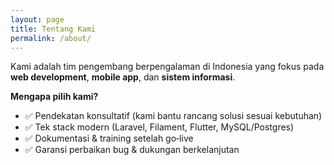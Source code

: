 ```yaml
---
layout: page
title: Tentang Kami
permalink: /about/
---
```



Kami adalah tim pengembang berpengalaman di Indonesia yang fokus pada **web development**, **mobile app**, dan **sistem informasi**.


**Mengapa pilih kami?**
- ✅ Pendekatan konsultatif (kami bantu rancang solusi sesuai kebutuhan)
- ✅ Tek stack modern (Laravel, Filament, Flutter, MySQL/Postgres)
- ✅ Dokumentasi & training setelah go‑live
- ✅ Garansi perbaikan bug & dukungan berkelanjutan
